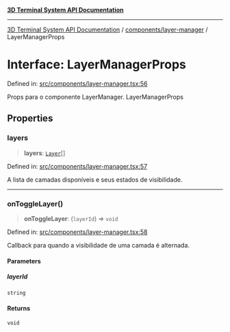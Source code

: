 [**3D Terminal System API Documentation**](../../../README.md)

***

[3D Terminal System API Documentation](../../../README.md) / [components/layer-manager](../README.md) / LayerManagerProps

# Interface: LayerManagerProps

Defined in: [src/components/layer-manager.tsx:56](https://github.com/Dicommunitas/ThreeJS_Terminal_3D/blob/824631c882bd29351bc730ad23d22c22cce24127/src/components/layer-manager.tsx#L56)

Props para o componente LayerManager.
 LayerManagerProps

## Properties

### layers

> **layers**: [`Layer`](../../../lib/types/interfaces/Layer.md)[]

Defined in: [src/components/layer-manager.tsx:57](https://github.com/Dicommunitas/ThreeJS_Terminal_3D/blob/824631c882bd29351bc730ad23d22c22cce24127/src/components/layer-manager.tsx#L57)

A lista de camadas disponíveis e seus estados de visibilidade.

***

### onToggleLayer()

> **onToggleLayer**: (`layerId`) => `void`

Defined in: [src/components/layer-manager.tsx:58](https://github.com/Dicommunitas/ThreeJS_Terminal_3D/blob/824631c882bd29351bc730ad23d22c22cce24127/src/components/layer-manager.tsx#L58)

Callback para quando a visibilidade de uma camada é alternada.

#### Parameters

##### layerId

`string`

#### Returns

`void`

